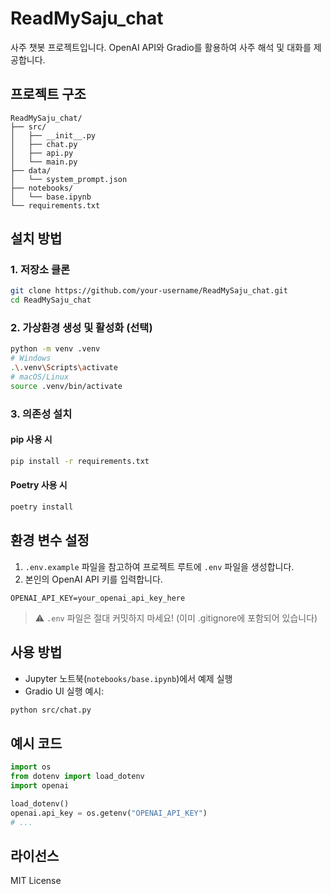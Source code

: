# ReadMySaju_chat

사주 챗봇 프로젝트입니다. OpenAI API와 Gradio를 활용하여 사주 해석 및 대화를 제공합니다.

## 프로젝트 구조
```
ReadMySaju_chat/
├── src/
│   ├── __init__.py
│   ├── chat.py
│   ├── api.py
│   └── main.py
├── data/
│   └── system_prompt.json
├── notebooks/
│   └── base.ipynb
└── requirements.txt
```

## 설치 방법

### 1. 저장소 클론
```bash
git clone https://github.com/your-username/ReadMySaju_chat.git
cd ReadMySaju_chat
```

### 2. 가상환경 생성 및 활성화 (선택)
```bash
python -m venv .venv
# Windows
.\.venv\Scripts\activate
# macOS/Linux
source .venv/bin/activate
```

### 3. 의존성 설치
#### pip 사용 시
```bash
pip install -r requirements.txt
```
#### Poetry 사용 시
```bash
poetry install
```

## 환경 변수 설정
1. `.env.example` 파일을 참고하여 프로젝트 루트에 `.env` 파일을 생성합니다.
2. 본인의 OpenAI API 키를 입력합니다.

```
OPENAI_API_KEY=your_openai_api_key_here
```

> ⚠️ `.env` 파일은 절대 커밋하지 마세요! (이미 .gitignore에 포함되어 있습니다)

## 사용 방법
- Jupyter 노트북(`notebooks/base.ipynb`)에서 예제 실행
- Gradio UI 실행 예시:
```bash
python src/chat.py
```

## 예시 코드
```python
import os
from dotenv import load_dotenv
import openai

load_dotenv()
openai.api_key = os.getenv("OPENAI_API_KEY")
# ...
```

## 라이선스
MIT License 